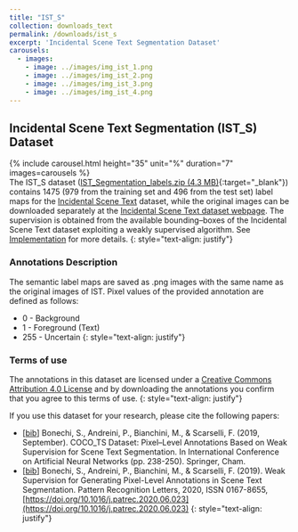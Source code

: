 ```yaml
---
title: "IST_S"
collection: downloads_text
permalink: /downloads/ist_s
excerpt: 'Incidental Scene Text Segmentation Dataset'
carousels:
  - images:
    - image: ../images/img_ist_1.png
    - image: ../images/img_ist_2.png
    - image: ../images/img_ist_3.png
    - image: ../images/img_ist_4.png
---
```


## Incidental Scene Text Segmentation (IST_S) Dataset

{% include carousel.html height="35" unit="%" duration="7" images=carousels %}
<br>
The IST_S dataset ([IST_Segmentation_labels.zip (4.3 MB)](http://clem.diism.unisi.it/~coco_ts/download_ist_s.php){:target="_blank"}) contains 1475 (979 from the training set and 496 from the test set) label maps for the [Incidental Scene Text](https://rrc.cvc.uab.es/?ch=4) dataset, while the original images can be downloaded separately at the [Incidental Scene Text dataset webpage](https://rrc.cvc.uab.es/?ch=4&com=downloads). The supervision is obtained from the available bounding–boxes of the Incidental Scene Text dataset exploiting a weakly supervised algorithm. See [Implementation](http://clem.diism.unisi.it/~coco_ts/implementation.html) for more details.
{: style="text-align: justify"}

### Annotations Description
The semantic label maps are saved as .png images with the same name as the original images of IST.
Pixel values of the provided annotation are defined as follows:
*  0 - Background
*  1 - Foreground (Text)
*  255 - Uncertain
{: style="text-align: justify"}

### Terms of use
The annotations in this dataset are licensed under a [Creative Commons Attribution 4.0 License](https://creativecommons.org/licenses/by/4.0/legalcode) and by downloading the annotations you confirm that you agree to this terms of use.
{: style="text-align: justify"}

If you use this dataset for your research, please cite the following papers:
* [[bib](http://clem.diism.unisi.it/~coco_ts/cite_COCO_TS.bib)] Bonechi, S., Andreini, P., Bianchini, M., & Scarselli, F. (2019, September). COCO_TS Dataset: Pixel–Level Annotations Based on Weak Supervision for Scene Text Segmentation. In International Conference on Artificial Neural Networks (pp. 238-250). Springer, Cham.
* [[bib](http://clem.diism.unisi.it/~coco_ts/cite_MLT_S.bib)] Bonechi, S., Andreini, P., Bianchini, M., & Scarselli, F. (2019). Weak Supervision for Generating Pixel-Level Annotations in Scene Text Segmentation. Pattern Recognition Letters, 2020, ISSN 0167-8655, [https://doi.org/10.1016/j.patrec.2020.06.023](https://doi.org/10.1016/j.patrec.2020.06.023)
{: style="text-align: justify"}

